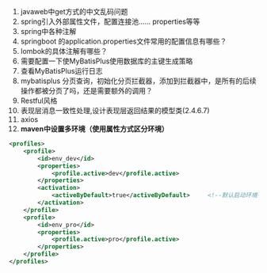 1. javaweb中get方式的中文乱码问题
1. spring引入外部属性文件，配置连接池……    properties等等
1. spring中各种注解
1. springboot 的application.properties文件常用的配置信息有哪些？
1. lombok的具体注解有哪些？
1. 需要配置一下使MyBatisPlus使用数据库的主键生成策略
1. 查看MyBatisPlus运行日志
1. mybatisplus 分页查询，初始化分页拦截器，添加到拦截器中，是所有的后续操作都被分页了吗，还是需要额外的调用？
1. Restful风格
1. 表现层消息一致性处理,设计表现层返回结果的模型类(2.4.6.7)
1. axios
1. **maven中设置多环境（使用属性方式区分环境）**

~~~xml
<profiles>
    <profile>
        <id>env_dev</id>
        <properties>
            <profile.active>dev</profile.active>
        </properties>
        <activation>
            <activeByDefault>true</activeByDefault>		<!--默认启动环境-->
        </activation>
    </profile>
    <profile>
        <id>env_pro</id>
        <properties>
            <profile.active>pro</profile.active>
        </properties>
    </profile>
</profiles>
~~~

